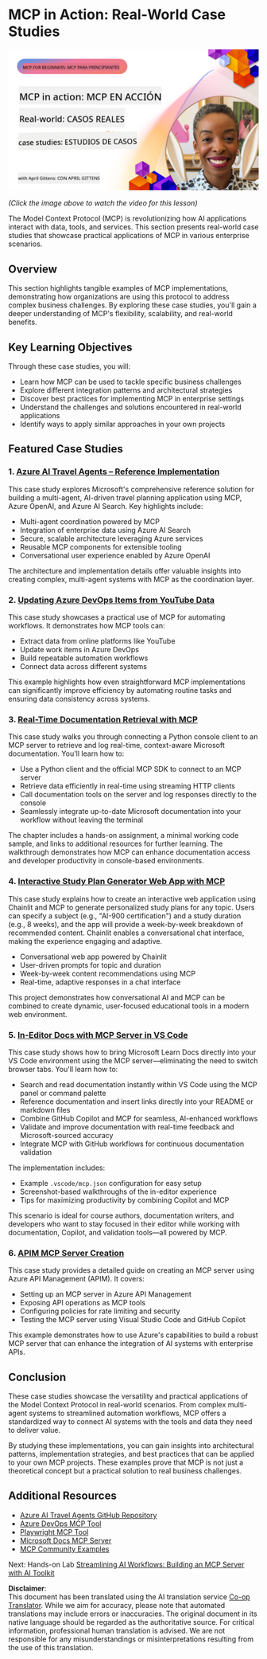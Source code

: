 <!--
CO_OP_TRANSLATOR_METADATA:
{
  "original_hash": "61a160248efabe92b09d7b08293d17db",
  "translation_date": "2025-08-19T14:05:19+00:00",
  "source_file": "09-CaseStudy/README.md",
  "language_code": "en"
}
-->
# MCP in Action: Real-World Case Studies

[![MCP in Action: Real-World Case Studies](../../../translated_images/10.3262cc80b4de5071fde8ba74c5c5d6738a0a9f398dcc0423f0210f632e2238b8.en.png)](https://youtu.be/IxshWb2Az5w)

_(Click the image above to watch the video for this lesson)_

The Model Context Protocol (MCP) is revolutionizing how AI applications interact with data, tools, and services. This section presents real-world case studies that showcase practical applications of MCP in various enterprise scenarios.

## Overview

This section highlights tangible examples of MCP implementations, demonstrating how organizations are using this protocol to address complex business challenges. By exploring these case studies, you'll gain a deeper understanding of MCP's flexibility, scalability, and real-world benefits.

## Key Learning Objectives

Through these case studies, you will:

- Learn how MCP can be used to tackle specific business challenges
- Explore different integration patterns and architectural strategies
- Discover best practices for implementing MCP in enterprise settings
- Understand the challenges and solutions encountered in real-world applications
- Identify ways to apply similar approaches in your own projects

## Featured Case Studies

### 1. [Azure AI Travel Agents – Reference Implementation](./travelagentsample.md)

This case study explores Microsoft's comprehensive reference solution for building a multi-agent, AI-driven travel planning application using MCP, Azure OpenAI, and Azure AI Search. Key highlights include:

- Multi-agent coordination powered by MCP
- Integration of enterprise data using Azure AI Search
- Secure, scalable architecture leveraging Azure services
- Reusable MCP components for extensible tooling
- Conversational user experience enabled by Azure OpenAI

The architecture and implementation details offer valuable insights into creating complex, multi-agent systems with MCP as the coordination layer.

### 2. [Updating Azure DevOps Items from YouTube Data](./UpdateADOItemsFromYT.md)

This case study showcases a practical use of MCP for automating workflows. It demonstrates how MCP tools can:

- Extract data from online platforms like YouTube
- Update work items in Azure DevOps
- Build repeatable automation workflows
- Connect data across different systems

This example highlights how even straightforward MCP implementations can significantly improve efficiency by automating routine tasks and ensuring data consistency across systems.

### 3. [Real-Time Documentation Retrieval with MCP](./docs-mcp/README.md)

This case study walks you through connecting a Python console client to an MCP server to retrieve and log real-time, context-aware Microsoft documentation. You'll learn how to:

- Use a Python client and the official MCP SDK to connect to an MCP server
- Retrieve data efficiently in real-time using streaming HTTP clients
- Call documentation tools on the server and log responses directly to the console
- Seamlessly integrate up-to-date Microsoft documentation into your workflow without leaving the terminal

The chapter includes a hands-on assignment, a minimal working code sample, and links to additional resources for further learning. The walkthrough demonstrates how MCP can enhance documentation access and developer productivity in console-based environments.

### 4. [Interactive Study Plan Generator Web App with MCP](./docs-mcp/README.md)

This case study explains how to create an interactive web application using Chainlit and MCP to generate personalized study plans for any topic. Users can specify a subject (e.g., "AI-900 certification") and a study duration (e.g., 8 weeks), and the app will provide a week-by-week breakdown of recommended content. Chainlit enables a conversational chat interface, making the experience engaging and adaptive.

- Conversational web app powered by Chainlit
- User-driven prompts for topic and duration
- Week-by-week content recommendations using MCP
- Real-time, adaptive responses in a chat interface

This project demonstrates how conversational AI and MCP can be combined to create dynamic, user-focused educational tools in a modern web environment.

### 5. [In-Editor Docs with MCP Server in VS Code](./docs-mcp/README.md)

This case study shows how to bring Microsoft Learn Docs directly into your VS Code environment using the MCP server—eliminating the need to switch browser tabs. You'll learn how to:

- Search and read documentation instantly within VS Code using the MCP panel or command palette
- Reference documentation and insert links directly into your README or markdown files
- Combine GitHub Copilot and MCP for seamless, AI-enhanced workflows
- Validate and improve documentation with real-time feedback and Microsoft-sourced accuracy
- Integrate MCP with GitHub workflows for continuous documentation validation

The implementation includes:

- Example `.vscode/mcp.json` configuration for easy setup
- Screenshot-based walkthroughs of the in-editor experience
- Tips for maximizing productivity by combining Copilot and MCP

This scenario is ideal for course authors, documentation writers, and developers who want to stay focused in their editor while working with documentation, Copilot, and validation tools—all powered by MCP.

### 6. [APIM MCP Server Creation](./apimsample.md)

This case study provides a detailed guide on creating an MCP server using Azure API Management (APIM). It covers:

- Setting up an MCP server in Azure API Management
- Exposing API operations as MCP tools
- Configuring policies for rate limiting and security
- Testing the MCP server using Visual Studio Code and GitHub Copilot

This example demonstrates how to use Azure's capabilities to build a robust MCP server that can enhance the integration of AI systems with enterprise APIs.

## Conclusion

These case studies showcase the versatility and practical applications of the Model Context Protocol in real-world scenarios. From complex multi-agent systems to streamlined automation workflows, MCP offers a standardized way to connect AI systems with the tools and data they need to deliver value.

By studying these implementations, you can gain insights into architectural patterns, implementation strategies, and best practices that can be applied to your own MCP projects. These examples prove that MCP is not just a theoretical concept but a practical solution to real business challenges.

## Additional Resources

- [Azure AI Travel Agents GitHub Repository](https://github.com/Azure-Samples/azure-ai-travel-agents)
- [Azure DevOps MCP Tool](https://github.com/microsoft/azure-devops-mcp)
- [Playwright MCP Tool](https://github.com/microsoft/playwright-mcp)
- [Microsoft Docs MCP Server](https://github.com/MicrosoftDocs/mcp)
- [MCP Community Examples](https://github.com/microsoft/mcp)

Next: Hands-on Lab [Streamlining AI Workflows: Building an MCP Server with AI Toolkit](../10-StreamliningAIWorkflowsBuildingAnMCPServerWithAIToolkit/README.md)

**Disclaimer**:  
This document has been translated using the AI translation service [Co-op Translator](https://github.com/Azure/co-op-translator). While we aim for accuracy, please note that automated translations may include errors or inaccuracies. The original document in its native language should be regarded as the authoritative source. For critical information, professional human translation is advised. We are not responsible for any misunderstandings or misinterpretations resulting from the use of this translation.